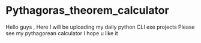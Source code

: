 # Pythagoras_theorem_calculator
Hello guys , Here I will be uploading my daily python CLI exe projects
Please see my pythagorean calculator 
I hope u like it
